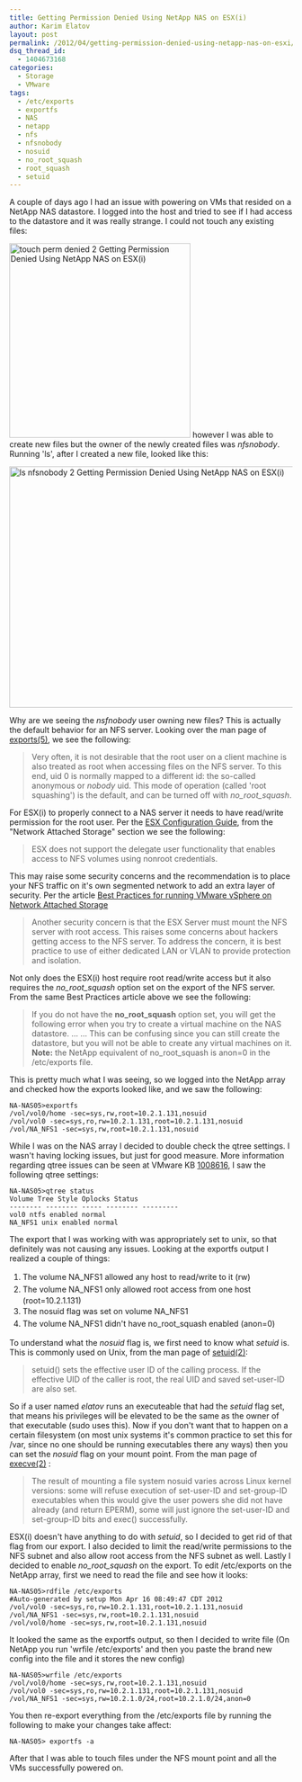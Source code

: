 ```yaml
---
title: Getting Permission Denied Using NetApp NAS on ESX(i)
author: Karim Elatov
layout: post
permalink: /2012/04/getting-permission-denied-using-netapp-nas-on-esxi/
dsq_thread_id:
  - 1404673168
categories:
  - Storage
  - VMware
tags:
  - /etc/exports
  - exportfs
  - NAS
  - netapp
  - nfs
  - nfsnobody
  - nosuid
  - no_root_squash
  - root_squash
  - setuid
---
```

A couple of days ago I had an issue with powering on VMs that resided on a NetApp NAS datastore. I logged into the host and tried to see if I had access to the datastore and it was really strange. I could not touch any existing files:

[<img class="alignnone size-full wp-image-1175" title="touch_perm_denied_2" src="http://virtuallyhyper.com/wp-content/uploads/2012/04/touch_perm_denied_2.png" alt="touch perm denied 2 Getting Permission Denied Using NetApp NAS on ESX(i)" width="322" height="346" />](http://virtuallyhyper.com/wp-content/uploads/2012/04/touch_perm_denied_2.png)
however I was able to create new files but the owner of the newly created files was *nfsnobody*. Running 'ls', after I created a new file, looked like this:

[<img class="alignnone size-full wp-image-1173" title="ls_nfsnobody_2" src="http://virtuallyhyper.com/wp-content/uploads/2012/04/ls_nfsnobody_2.png" alt="ls nfsnobody 2 Getting Permission Denied Using NetApp NAS on ESX(i)" width="754" height="429" />](http://virtuallyhyper.com/wp-content/uploads/2012/04/ls_nfsnobody_2.png)

Why are we seeing the *nsfnobody* user owning new files? This is actually the default behavior for an NFS server. Looking over the man page of [exports(5)](http://linux.die.net/man/5/exports), we see the following:

> Very often, it is not desirable that the root user on a client machine is also treated as root when accessing files on the NFS server. To this end, uid 0 is normally mapped to a different id: the so-called anonymous or *nobody* uid. This mode of operation (called 'root squashing') is the default, and can be turned off with *no_root_squash*.

For ESX(i) to properly connect to a NAS server it needs to have read/write permission for the root user. Per the [ESX Configuration Guide](http://www.vmware.com/pdf/vsphere4/r41/vsp_41_esx_server_config.pdf), from the "Network Attached Storage" section we see the following:

> ESX does not support the delegate user functionality that enables access to NFS volumes using nonroot credentials.

This may raise some security concerns and the recommendation is to place your NFS traffic on it's own segmented network to add an extra layer of security. Per the article [Best Practices for running VMware vSphere on Network Attached Storage](http://www.vmware.com/files/pdf/VMware_NFS_BestPractices_WP_EN.pdf)

> Another security concern is that the ESX Server must mount the NFS server with root access. This raises some concerns about hackers getting access to the NFS server. To address the concern, it is best practice to use of either dedicated LAN or VLAN to provide protection and isolation.

Not only does the ESX(i) host require root read/write access but it also requires the *no_root_squash* option set on the export of the NFS server. From the same Best Practices article above we see the following:

> If you do not have the **no_root_squash** option set, you will get the following error when you try to create a virtual machine on the NAS datastore.
> ...
> ...
> This can be confusing since you can still create the datastore, but you will not be able to create any virtual machines on it.
> **Note:** the NetApp equivalent of no_root_squash is anon=0 in the /etc/exports file.

This is pretty much what I was seeing, so we logged into the NetApp array and checked how the exports looked like, and we saw the following:


	NA-NAS05>exportfs
	/vol/vol0/home -sec=sys,rw,root=10.2.1.131,nosuid
	/vol/vol0 -sec=sys,ro,rw=10.2.1.131,root=10.2.1.131,nosuid
	/vol/NA_NFS1 -sec=sys,rw,root=10.2.1.131,nosuid


While I was on the NAS array I decided to double check the qtree settings. I wasn't having locking issues, but just for good measure. More information regarding qtree issues can be seen at VMware KB [1008616](http://kb.vmware.com/kb/1008616), I saw the following qtree settings:


	NA-NAS05>qtree status
	Volume Tree Style Oplocks Status
	-------- -------- ----- -------- ---------
	vol0 ntfs enabled normal
	NA_NFS1 unix enabled normal


The export that I was working with was appropriately set to unix, so that definitely was not causing any issues. Looking at the exportfs output I realized a couple of things:

1.  <span style="line-height: 22px;">The volume NA_NFS1 allowed any host to read/write to it (rw)</span>
2.  <span style="line-height: 22px;">The volume NA_NFS1 only allowed root access from one host (root=10.2.1.131)</span>
3.  <span style="line-height: 22px;">The nosuid flag was set on volume NA_NFS1</span>
4.  <span style="line-height: 22px;">The volume NA_NFS1 didn't have no_root_squash enabled (anon=0)</span>

To understand what the *nosuid* flag is, we first need to know what *setuid* is. This is commonly used on Unix, from the man page of [setuid(2)](http://linux.die.net/man/2/setuid):

> setuid() sets the effective user ID of the calling process. If the effective UID of the caller is root, the real UID and saved set-user-ID are also set.

So if a user named *elatov* runs an executeable that had the *setuid* flag set, that means his privileges will be elevated to be the same as the owner of that executable (sudo uses this). Now if you don't want that to happen on a certain filesystem (on most unix systems it's common practice to set this for /var, since no one should be running executables there any ways) then you can set the *nosuid* flag on your mount point. From the man page of [execve(2)](http://linux.die.net/man/2/execve) :

> The result of mounting a file system nosuid varies across Linux kernel versions: some will refuse execution of set-user-ID and set-group-ID executables when this would give the user powers she did not have already (and return EPERM), some will just ignore the set-user-ID and set-group-ID bits and exec() successfully.

ESX(i) doesn't have anything to do with *setuid*, so I decided to get rid of that flag from our export. I also decided to limit the read/write permissions to the NFS subnet and also allow root access from the NFS subnet as well. Lastly I decided to enable *no_root_squash* on the export. To edit /etc/exports on the NetApp array, first we need to read the file and see how it looks:


	NA-NAS05>rdfile /etc/exports
	#Auto-generated by setup Mon Apr 16 08:49:47 CDT 2012
	/vol/vol0 -sec=sys,ro,rw=10.2.1.131,root=10.2.1.131,nosuid
	/vol/NA_NFS1 -sec=sys,rw,root=10.2.1.131,nosuid
	/vol/vol0/home -sec=sys,rw,root=10.2.1.131,nosuid


It looked the same as the exportfs output, so then I decided to write file (On NetApp you run 'wrfile /etc/exports' and then you paste the brand new config into the file and it stores the new config)


	NA-NAS05>wrfile /etc/exports
	/vol/vol0/home -sec=sys,rw,root=10.2.1.131,nosuid
	/vol/vol0 -sec=sys,ro,rw=10.2.1.131,root=10.2.1.131,nosuid
	/vol/NA_NFS1 -sec=sys,rw=10.2.1.0/24,root=10.2.1.0/24,anon=0


You then re-export everything from the /etc/exports file by running the following to make your changes take affect:


	NA-NAS05> exportfs -a


After that I was able to touch files under the NFS mount point and all the VMs successfully powered on.

